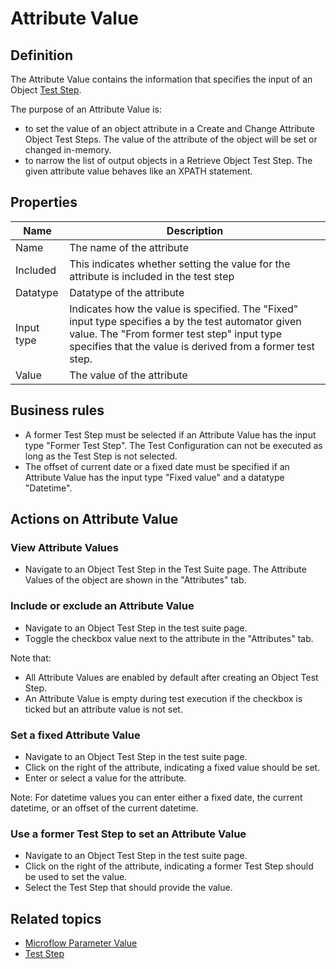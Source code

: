 # Attribute Value

## Definition

The Attribute Value contains the information that specifies the input of an Object [Test Step](test-step).

The purpose of an Attribute Value is:
- to set the value of an object attribute in a Create and Change Attribute Object Test Steps. The value of the attribute of the object will be set or changed in-memory.
- to narrow the list of output objects in a Retrieve Object Test Step. The given attribute value behaves like an XPATH statement.

## Properties
| Name | Description |
| ----------- | ----------- |
| Name | The name of the attribute |
| Included | This indicates whether setting the value for the attribute is included in the test step |
| Datatype | Datatype of the attribute |
| Input type | Indicates how the value is specified. The "Fixed" input type specifies a by the test automator given value. The "From former test step" input type specifies that the value is derived from a former test step. |
| Value | The value of the attribute |

## Business rules

- A former Test Step must be selected if an Attribute Value has the input type "Former Test Step". The Test Configuration can not be executed as long as the Test Step is not selected. 
- The offset of current date or a fixed date must be specified if an Attribute Value has the input type "Fixed value" and a datatype "Datetime".

## Actions on Attribute Value

### View Attribute Values
- Navigate to an Object Test Step in the Test Suite page. The Attribute Values of the object are shown in the "Attributes" tab.

### Include or exclude an Attribute Value
- Navigate to an Object Test Step in the test suite page.
- Toggle the checkbox value next to the attribute in the "Attributes" tab.

Note that: 
- All Attribute Values are enabled by default after creating an Object Test Step.
- An Attribute Value is empty during test execution if the checkbox is ticked but an attribute value is not set.

### Set a fixed Attribute Value 
- Navigate to an Object Test Step in the test suite page.
- Click <i class="fas fa-keyboard"></i> on the right of the attribute, indicating a fixed value should be set.
- Enter or select a value for the attribute.

Note: For datetime values you can enter either a fixed date, the current datetime, or an offset of the current datetime.

### Use a former Test Step to set an Attribute Value
- Navigate to an Object Test Step in the test suite page.
- Click <i class="fal fa-chevron-circle-right"></i> on the right of the attribute, indicating a former Test Step should be used to set the value.
- Select the Test Step that should provide the value.

## Related topics
- [Microflow Parameter Value](microflow-parameter-value)
- [Test Step](test-step)
